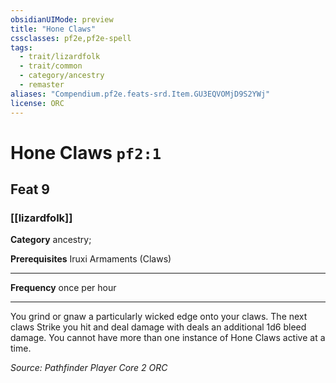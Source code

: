 ```yaml
---
obsidianUIMode: preview
title: "Hone Claws"
cssclasses: pf2e,pf2e-spell
tags:
  - trait/lizardfolk
  - trait/common
  - category/ancestry
  - remaster
aliases: "Compendium.pf2e.feats-srd.Item.GU3EQVOMjD9S2YWj"
license: ORC
---
```

# Hone Claws `pf2:1`
## Feat 9
### [[lizardfolk]]

**Category** ancestry; 



**Prerequisites** Iruxi Armaments (Claws)
* * *
**Frequency** once per hour

* * *

You grind or gnaw a particularly wicked edge onto your claws. The next claws Strike you hit and deal damage with deals an additional 1d6 bleed damage. You cannot have more than one instance of Hone Claws active at a time.

*Source: Pathfinder Player Core 2*
*ORC*